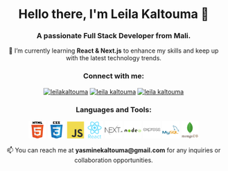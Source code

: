 <div align="center">
  <h1>Hello there, I'm Leila Kaltouma 👋</h1>
  <h3>A passionate Full Stack Developer from Mali.</h3>

  <p>🌱 I’m currently learning <strong>React & Next.js</strong> to enhance my skills and keep up with the latest technology trends.</p>

  <h3>Connect with me:</h3>
  <p>
    <a href="https://twitter.com/leilakaltouma" target="_blank"><img align="center" src="https://raw.githubusercontent.com/rahuldkjain/github-profile-readme-generator/master/src/images/icons/Social/twitter.svg" alt="leilakaltouma" height="30" width="40" /></a>
    <a href="https://www.linkedin.com/in/le%C3%AFla-kaltouma/" target="_blank"><img align="center" src="https://raw.githubusercontent.com/rahuldkjain/github-profile-readme-generator/master/src/images/icons/Social/linked-in-alt.svg" alt="leila kaltouma" height="30" width="40" /></a>
    <a href="https://www.facebook.com/leilayasmine.kaltouma.1" target="_blank"><img align="center" src="https://raw.githubusercontent.com/rahuldkjain/github-profile-readme-generator/master/src/images/icons/Social/facebook.svg" alt="leila kaltouma" height="30" width="40" /></a>
  </p>

  <h3>Languages and Tools:</h3>
  <p>
    <img src="https://raw.githubusercontent.com/devicons/devicon/master/icons/html5/html5-original-wordmark.svg" alt="HTML5" height="40" width="40" />
    <img src="https://raw.githubusercontent.com/devicons/devicon/master/icons/css3/css3-original-wordmark.svg" alt="CSS3" height="40" width="40" />
    <img src="https://raw.githubusercontent.com/devicons/devicon/master/icons/javascript/javascript-original.svg" alt="JavaScript" height="40" width="40" />
    <img src="https://raw.githubusercontent.com/devicons/devicon/master/icons/react/react-original-wordmark.svg" alt="React" height="40" width="40" />
    <img src="https://raw.githubusercontent.com/devicons/devicon/master/icons/nextjs/nextjs-original-wordmark.svg" alt="Next.js" height="40" width="40" />
    <img src="https://raw.githubusercontent.com/devicons/devicon/master/icons/nodejs/nodejs-original-wordmark.svg" alt="Node.js" height="40" width="40" />
    <img src="https://raw.githubusercontent.com/devicons/devicon/master/icons/express/express-original-wordmark.svg" alt="Express.js" height="40" width="40" />
    <img src="https://raw.githubusercontent.com/devicons/devicon/master/icons/mysql/mysql-original-wordmark.svg" alt="MySQL" height="40" width="40" />
    <img src="https://raw.githubusercontent.com/devicons/devicon/master/icons/mongodb/mongodb-original-wordmark.svg" alt="MongoDB" height="40" width="40" />
  </p>

  <p>📫 You can reach me at <strong>yasminekaltouma@gmail.com</strong> for any inquiries or collaboration opportunities.</p>
</div>
